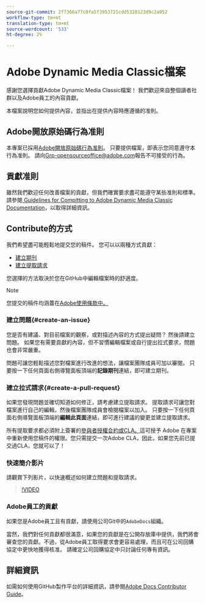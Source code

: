 ```yaml
---
source-git-commit: 2f7366a77c0fa5f3953721cdd5328123d9c2a052
workflow-type: tm+mt
translation-type: tm+mt
source-wordcount: '533'
ht-degree: 2%

---
```

# Adobe Dynamic Media Classic檔案

感謝您選擇貢獻Adobe Dynamic Media Classic檔案！ 我們歡迎來自整個讀者社群以及Adobe員工的內容貢獻。

本檔案說明您如何提供內容，並指出在提供內容時應遵循的准則。

## Adobe開放原始碼行為准則

本專案已採用[Adobe開放原始碼行為准則](code-of-conduct.md)。 只要提供檔案，即表示您同意遵守本行為准則。 請向[Grp-opensourceoffice@adobe.com](mailto:Grp-opensourceoffice@adobe.com)報告不可接受的行為。

## 貢獻准則

雖然我們歡迎任何改善檔案的貢獻，但我們確實要求盡可能遵守某些准則和標準。 請參閱[ Guidelines for Compitting to Adobe Dynamic Media Classic Documentation](guidelines.md)，以取得詳細資訊。

## Contribute的方式

我們希望盡可能輕鬆地提交您的稿件。 您可以以兩種方式貢獻：

* [建立期刊](#create-an-issue)
* [建立提取請求](#create-a-pull-request)

您選擇的方法取決於您在GitHub中編輯檔案時的舒適度。

>[!NOTE]
>
>您提交的稿件均涵蓋在[Adobe使用條款中。](https://www.adobe.com/legal/terms.html)

### 建立問題{#create-an-issue}

您是否有建議、對目前檔案的觀察，或對描述內容的方式提出疑問？ 然後請建立問題。 如果您有需要貢獻的內容，但不習慣編輯檔案或自行提出拉式要求，問題也會非常嚴重。

問題可讓您輕鬆描述您對檔案進行改進的想法，讓檔案團隊成員可加以審閱。 只要按一下任何頁面右側導覽面板頂端的&#x200B;**記錄期刊**&#x200B;連結，即可建立期刊。

### 建立拉式請求{#create-a-pull-request}

如果您發現問題並確切知道如何修正，請考慮建立提取請求。 提取請求可讓您對檔案進行自己的編輯，然後檔案團隊成員會檢閱檔案以加入。 只要按一下任何頁面右側導覽面板頂端的&#x200B;**編輯此頁面**&#x200B;連結，即可進行建議的變更並建立提取請求。

所有提取要求都必須附上簽署的[參與者授權合約或CLA。](https://opensource.adobe.com/cla.html)這可授予 Adobe 在專案中重新使用您稿件的權限。您只需提交一次Adobe CLA，因此，如果您先前已提交過CLA，您就可以了！

### 快速簡介影片

請觀賞下列影片，以快速概述如何建立問題和提取請求。

>[!VIDEO](https://video.tv.adobe.com/v/27069)

### Adobe員工的貢獻

如果您是Adobe員工且有貢獻，請使用公司Git中的`AdobeDocs`組織。

當然，我們對任何貢獻都很滿意，如果您的貢獻是在公開存放庫中提供，我們將會審查您的貢獻。不過，從Adobe員工取得要求會更容易處理，而且可在公司回購協定中更快地獲得核准。 請確定公司回購協定中只討論任何專有資訊。

## 詳細資訊

如需如何使用GitHub製作平台的詳細資訊，請參閱[Adobe Docs Contributor Guide](https://experienceleague.adobe.com/docs/contributor/contributor-guide/introduction.html)。

